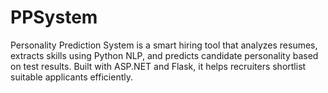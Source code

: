 # PPSystem
Personality Prediction System is a smart hiring tool that analyzes resumes, extracts skills using Python NLP, and predicts candidate personality based on test results. Built with ASP.NET and Flask, it helps recruiters shortlist suitable applicants efficiently.

